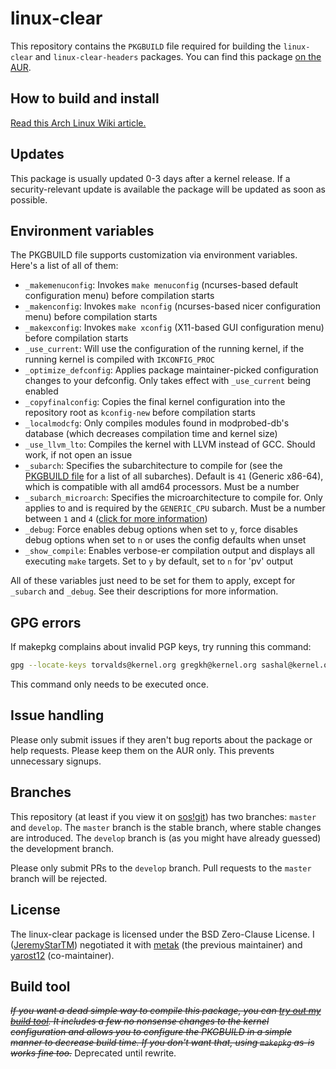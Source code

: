 # linux-clear
This repository contains the `PKGBUILD` file required for building the `linux-clear` and `linux-clear-headers` packages.
You can find this package [on the AUR](https://aur.archlinux.org/pkgbase/linux-clear).

## How to build and install
[Read this Arch Linux Wiki article.](https://wiki.archlinux.org/title/Arch_User_Repository)

## Updates
This package is usually updated 0-3 days after a kernel release.
If a security-relevant update is available the package will be updated as soon as possible.

## Environment variables
The PKGBUILD file supports customization via environment variables. Here's a list of all of them:
- `_makemenuconfig`: Invokes `make menuconfig` (ncurses-based default configuration menu) before compilation starts
- `_makenconfig`: Invokes `make nconfig` (ncurses-based nicer configuration menu) before compilation starts
- `_makexconfig`: Invokes `make xconfig` (X11-based GUI configuration menu) before compilation starts
- `_use_current`: Will use the configuration of the running kernel, if the running kernel is compiled with `IKCONFIG_PROC`
- `_optimize_defconfig`: Applies package maintainer-picked configuration changes to your defconfig. Only takes effect with `_use_current` being enabled
- `_copyfinalconfig`: Copies the final kernel configuration into the repository root as `kconfig-new` before compilation starts
- `_localmodcfg`: Only compiles modules found in modprobed-db's database (which decreases compilation time and kernel size)
- `_use_llvm_lto`: Compiles the kernel with LLVM instead of GCC. Should work, if not open an issue
- `_subarch`: Specifies the subarchitecture to compile for (see the [PKGBUILD file](https://git.staropensource.de/JeremyStarTM/aur-linux-clear/src/branch/develop/PKGBUILD) for a list of all subarches). Default is `41` (Generic x86-64), which is compatible with all amd64 processors. Must be a number
- `_subarch_microarch`: Specifies the microarchitecture to compile for. Only applies to and is required by the `GENERIC_CPU` subarch. Must be a number between `1` and `4` ([click for more information](https://en.wikipedia.org/wiki/X86-64#Microarchitecture_levels))
- `_debug`: Force enables debug options when set to `y`, force disables debug options when set to `n` or uses the config defaults when unset
- `_show_compile`: Enables verbose-er compilation output and displays all executing `make` targets. Set to `y` by default, set to `n` for 'pv' output

All of these variables just need to be set for them to apply, except for `_subarch` and `_debug`. See their descriptions for more information.

## GPG errors
If makepkg complains about invalid PGP keys, try running this command:
```bash
gpg --locate-keys torvalds@kernel.org gregkh@kernel.org sashal@kernel.org benhh@debian.org
```
This command only needs to be executed once.

## Issue handling
Please only submit issues if they aren't bug reports about the package or help requests.
Please keep them on the AUR only. This prevents unnecessary signups.

## Branches
This repository (at least if you view it on [sos!git](https://git.staropensource.de/JeremyStarTM/aur-linux-clear))
has two branches: `master` and `develop`. The `master` branch is the stable branch, where stable changes
are introduced. The `develop` branch is (as you might have already guessed) the development branch.

Please only submit PRs to the `develop` branch. Pull requests to the `master` branch will be rejected.

## License
The linux-clear package is licensed under the BSD Zero-Clause License.
I ([JeremyStarTM](https://git.staropensource.de/JeremyStarTM)) negotiated it with [metak](https://aur.archlinux.org/account/metak) (the previous maintainer) and [yarost12](https://git.staropensource.de/yarost12) (co-maintainer).

## Build tool
~~*If you want a dead simple way to compile this package, you can [try out my build tool](https://git.staropensource.de/JeremyStarTM/jstm-optimized). It includes a few no nonsense changes to the kernel configuration and allows you to configure the PKGBUILD in a simple manner to decrease build time. If you don't want that, using `makepkg` as-is works fine too.*~~ Deprecated until rewrite.
